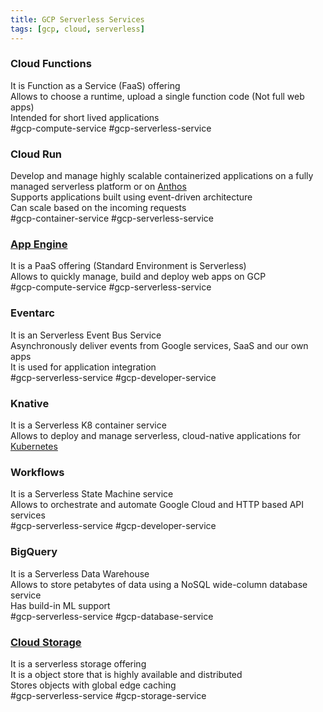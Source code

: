 ```yaml
---
title: GCP Serverless Services
tags: [gcp, cloud, serverless]
---
```


### Cloud Functions

It is Function as a Service (FaaS) offering  
Allows to choose a runtime, upload a single function code (Not full web apps)  
Intended for short lived applications  
#gcp-compute-service  #gcp-serverless-service

### Cloud Run

Develop and manage highly scalable containerized applications on a fully managed serverless platform or on [Anthos](../GCP%20Hybrid%20Cloud%20Services/Anthos.md)  
Supports applications built using event-driven architecture  
Can scale based on the incoming requests  
#gcp-container-service  #gcp-serverless-service 

### [App Engine](../GCP%20Compute%20Services/App%20Engine.md)

It is a PaaS offering (Standard Environment is Serverless)  
Allows to quickly manage, build and deploy web apps on GCP  
#gcp-compute-service #gcp-serverless-service 

### Eventarc

It is an Serverless Event Bus Service  
Asynchronously deliver events from Google services, SaaS and our own apps  
It is used for application integration  
#gcp-serverless-service #gcp-developer-service 

### Knative

It is a Serverless K8 container service  
Allows to deploy and manage serverless, cloud-native applications for [Kubernetes](../../../Software%20Engineering/DevOps/Kubernetes/Kubernetes.md)

### Workflows

It is a Serverless State Machine service  
Allows to orchestrate and automate Google Cloud and HTTP based API services  
#gcp-serverless-service #gcp-developer-service 

### BigQuery

It is a Serverless Data Warehouse  
Allows to store petabytes of data using a NoSQL wide-column database service  
Has build-in ML support  
#gcp-serverless-service #gcp-database-service

### [Cloud Storage](../GCP%20Storage%20Services/Cloud%20Storage.md)

It is a serverless storage offering  
It is a object store that is highly available and distributed  
Stores objects with global edge caching  
#gcp-serverless-service #gcp-storage-service